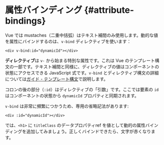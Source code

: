 # 属性バインディング {#attribute-bindings}

Vue では mustaches（二重中括弧）はテキスト補間のみ使用します。動的な値を属性にバインドするのは、`v-bind` ディレクティブを使います：

```vue-html
<div v-bind:id="dynamicId"></div>
```

**ディレクティブ**は `v-` から始まる特別な属性です。これは Vue のテンプレート構文の一部です。テキスト補間と同様に、ディレクティブの値はコンポーネントの状態にアクセスできる JavaScript 式です。`v-bind` とディレクティブ構文の詳細については<a target="_blank" href="/guide/essentials/template-syntax.html">ガイド - テンプレート構文</a>で説明します。

コロンの後の部分（`:id`）はディレクティブの「引数」です。ここでは要素の `id` はコンポーネントの状態から `dynamicId` プロパティと同期されます。

`v-bind` は非常に頻繁につかうため、専用の省略記法があります:

```vue-html
<div :id="dynamicId"></div>
```

では、`<h1>` に `titleClass` の<span class="options-api">データプロパティ</span><span class="composition-api">ref</span> を値として動的の属性バインディングを追加してみましょう。正しくバインドできたら、文字が赤くなります。
